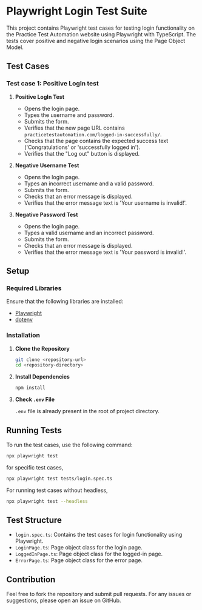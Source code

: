 # Playwright Login Test Suite

This project contains Playwright test cases for testing login functionality on the Practice Test Automation website using Playwright with TypeScript. The tests cover positive and negative login scenarios using the Page Object Model.

## Test Cases

### Test case 1: Positive LogIn test

1. **Positive LogIn Test**
    - Opens the login page.
    - Types the username and password.
    - Submits the form.
    - Verifies that the new page URL contains `practicetestautomation.com/logged-in-successfully/`.
    - Checks that the page contains the expected success text ('Congratulations' or 'successfully logged in').
    - Verifies that the "Log out" button is displayed.

2. **Negative Username Test**
    - Opens the login page.
    - Types an incorrect username and a valid password.
    - Submits the form.
    - Checks that an error message is displayed.
    - Verifies that the error message text is 'Your username is invalid!'.

3. **Negative Password Test**
    - Opens the login page.
    - Types a valid username and an incorrect password.
    - Submits the form.
    - Checks that an error message is displayed.
    - Verifies that the error message text is 'Your password is invalid!'.

## Setup

### Required Libraries

Ensure that the following libraries are installed:

- [Playwright](https://playwright.dev/docs/intro)
- [dotenv](https://www.npmjs.com/package/dotenv)

### Installation

1. **Clone the Repository**

    ```bash
    git clone <repository-url>
    cd <repository-directory>
    ```

2. **Install Dependencies**

    ```bash
    npm install
    ```

3. **Check `.env` File**

    `.env` file is already present in the root of project directory.

## Running Tests

To run the test cases, use the following command:

```bash
npx playwright test
```

for specific test cases,

```bash
npx playwright test tests/login.spec.ts
```

For running test cases without headless,

```bash
npx playwright test --headless
```

## Test Structure

- `login.spec.ts`: Contains the test cases for login functionality using Playwright.
- `LoginPage.ts`: Page object class for the login page.
- `LoggedInPage.ts`: Page object class for the logged-in page.
- `ErrorPage.ts`: Page object class for the error page.

## Contribution

Feel free to fork the repository and submit pull requests. For any issues or suggestions, please open an issue on GitHub.
